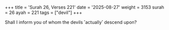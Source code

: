 +++
title = 'Surah 26, Verses 221'
date = '2025-08-27'
weight = 3153
surah = 26
ayah = 221
tags = ["devil"]
+++

Shall I inform you of whom the devils ˹actually˺ descend upon?